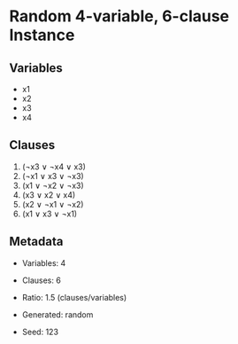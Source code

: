 # Random 4-variable, 6-clause Instance

## Variables
- x1
- x2
- x3
- x4

## Clauses
1. (¬x3 ∨ ¬x4 ∨ x3)
2. (¬x1 ∨ x3 ∨ ¬x3)
3. (x1 ∨ ¬x2 ∨ ¬x3)
4. (x3 ∨ x2 ∨ x4)
5. (x2 ∨ ¬x1 ∨ ¬x2)
6. (x1 ∨ x3 ∨ ¬x1)

## Metadata
- Variables: 4
- Clauses: 6
- Ratio: 1.5 (clauses/variables)
- Generated: random

- Seed: 123